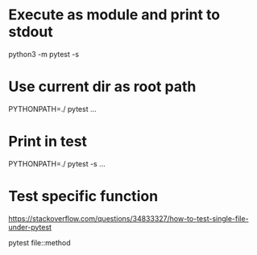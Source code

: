 # Execute as module and print to stdout

python3 -m pytest -s

# Use current dir as root path

PYTHONPATH=./ pytest ...

# Print in test

PYTHONPATH=./ pytest -s ...

# Test specific function

https://stackoverflow.com/questions/34833327/how-to-test-single-file-under-pytest

pytest file::method
